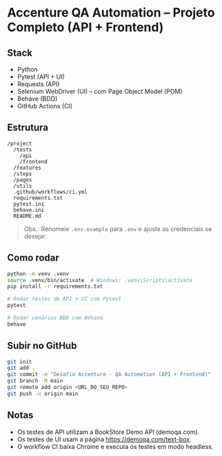# Accenture QA Automation – Projeto Completo (API + Frontend)

## Stack
- Python
- Pytest (API + UI)
- Requests (API)
- Selenium WebDriver (UI) – com Page Object Model (POM)
- Behave (BDD)
- GitHub Actions (CI)

## Estrutura
```
/project
  /tests
    /api
    /frontend
  /features
  /steps
  /pages
  /utils
  .github/workflows/ci.yml
  requirements.txt
  pytest.ini
  behave.ini
  README.md
```
> Obs.: Renomeie `.env.example` para `.env` e ajuste as credenciais se desejar.

## Como rodar
```bash
python -m venv .venv
source .venv/bin/activate  # Windows: .venv\Scripts\activate
pip install -r requirements.txt

# Rodar testes de API + UI com Pytest
pytest

# Rodar cenários BDD com Behave
behave
```

## Subir no GitHub
```bash
git init
git add .
git commit -m "Desafio Accenture - QA Automation (API + Frontend)"
git branch -M main
git remote add origin <URL_DO_SEU_REPO>
git push -u origin main
```

## Notas
- Os testes de API utilizam a BookStore Demo API (demoqa.com).
- Os testes de UI usam a página https://demoqa.com/text-box.
- O workflow CI baixa Chrome e executa os testes em modo headless.

